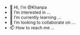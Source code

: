 - 👋 Hi, I’m @Khanpa
- 👀 I’m interested in ...
- 🌱 I’m currently learning ...
- 💞️ I’m looking to collaborate on ...
- 📫 How to reach me ...

<!---
Khanpa/Khanpa is a ✨ special ✨ repository because its `README.md` (this file) appears on your GitHub profile.
You can click the Preview link to take a look at your changes.
--->
